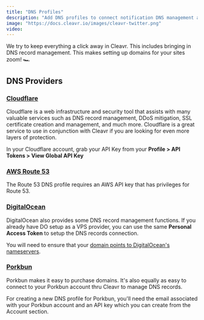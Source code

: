 ```yaml
---
title: "DNS Profiles"
description: "Add DNS profiles to connect notification DNS management accounts."
image: "https://docs.cleavr.io/images/cleavr-twitter.png"
video:
---
```


We try to keep everything a click away in Cleavr. This includes bringing in DNS record management. This makes setting up
domains for your sites zoom! 🏎

## DNS Providers

### [Cloudflare](https://www.cloudflare.com/)

Cloudflare is a web infrastructure and security tool that assists with many valuable services such as DNS record management,
DDoS mitigation, SSL certificate creation and management, and much more. Cloudflare is a great service to use in conjunction
with Cleavr if you are looking for even more layers of protection.

In your Cloudflare account, grab your API Key from your **Profile > API Tokens > View Global API Key**

### [AWS Route 53](https://aws.amazon.com/route53/)

The Route 53 DNS profile requires an AWS API key that has privileges for Route 53.

### [DigitalOcean](https://www.digitalocean.com/)

DigitalOcean also provides some DNS record management functions. If you already have DO setup as a VPS provider, you can
use the same **Personal Access Token** to setup the DNS records connection.

You will need to ensure that your [domain points to DigitalOcean's nameservers](https://www.digitalocean.com/community/tutorials/how-to-point-to-digitalocean-nameservers-from-common-domain-registrars).

### [Porkbun](https://porkbun.com/)

Porkbun makes it easy to purchase domains. It's also equally as easy to connect to your Porkbun account thru Cleavr to manage DNS records.

For creating a new DNS profile for Porkbun, you'll need the email associated with your Porkbun account and an API key which you can create from the Account section.
